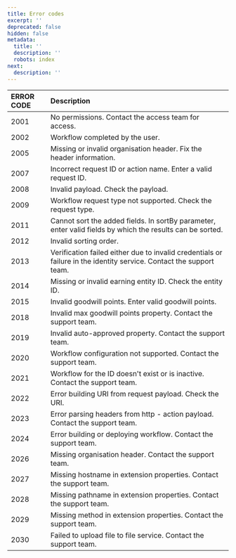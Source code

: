 ```yaml
---
title: Error codes
excerpt: ''
deprecated: false
hidden: false
metadata:
  title: ''
  description: ''
  robots: index
next:
  description: ''
---
```

| ERROR CODE | Description                                                                                                         |
| :--------- | :------------------------------------------------------------------------------------------------------------------ |
| 2001       | No permissions. Contact the access team for access.                                                                 |
| 2002       | Workflow completed by the user.                                                                                     |
| 2005       | Missing or invalid organisation header. Fix the header information.                                                 |
| 2007       | Incorrect request ID or action name. Enter a valid request ID.                                                      |
| 2008       | Invalid payload. Check the payload.                                                                                 |
| 2009       | Workflow request type not supported. Check the request type.                                                        |
| 2011       | Cannot sort the added fields. In sortBy parameter, enter valid fields by which the results can be sorted.           |
| 2012       | Invalid sorting order.                                                                                              |
| 2013       | Verification failed either due to invalid credentials or failure in the identity service. Contact the support team. |
| 2014       | Missing or invalid earning entity ID. Check the entity ID.                                                          |
| 2015       | Invalid goodwill points. Enter valid goodwill points.                                                               |
| 2018       | Invalid max goodwill points property. Contact the support team.                                                     |
| 2019       | Invalid auto-approved property. Contact the support team.                                                           |
| 2020       | Workflow configuration not supported. Contact the support team.                                                     |
| 2021       | Workflow for the ID doesn't exist or is inactive. Contact the support team.                                         |
| 2022       | Error building URI from request payload. Check the URI.                                                             |
| 2023       | Error parsing headers from http - action payload. Contact the support team.                                         |
| 2024       | Error building or deploying workflow. Contact the support team.                                                     |
| 2026       | Missing organisation header. Contact the support team.                                                              |
| 2027       | Missing hostname in extension properties. Contact the support team.                                                 |
| 2028       | Missing pathname in extension properties. Contact the support team.                                                 |
| 2029       | Missing method in extension properties. Contact the support team.                                                   |
| 2030       | Failed to upload file to file service. Contact the support team.                                                    |
